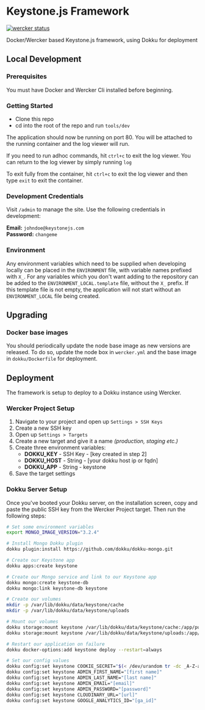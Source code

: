 # Keystone.js Framework

[![wercker status](https://app.wercker.com/status/9977caff1920c9d5b2f583f8c8091313/s "wercker status")](https://app.wercker.com/project/bykey/9977caff1920c9d5b2f583f8c8091313)

Docker/Wercker based Keystone.js framework, using Dokku for deployment

## Local Development

### Prerequisites

You must have Docker and Wercker Cli installed before beginning.

### Getting Started

* Clone this repo
* cd into the root of the repo and run `tools/dev`

The application should now be running on port 80. You will be attached to the running container and the log viewer will run.

If you need to run adhoc commands, hit `ctrl+c` to exit the log viewer. You can return to the log viewer by simply running `log`

To exit fully from the container, hit `ctrl+c` to exit the log viewer and then type `exit` to exit the container.

### Development Credentials

Visit `/admin` to manage the site. Use the following credentials in development:

**Email:** `johndoe@keystonejs.com`  
**Password:** `changeme`

### Environment

Any environment variables which need to be supplied when developing locally can be placed in the `ENVIRONMENT` file, with variable names prefixed with `X_`. For any variables which you don't want adding to the repository can be added to the `ENVIRONMENT_LOCAL.template` file, without the `X_` prefix. If this template file is not empty, the application will not start without an `ENVIRONMENT_LOCAL` file being created.

## Upgrading

### Docker base images

You should periodically update the node base image as new versions are released. To do so, update the node box in `wercker.yml` and the base image in `dokku/Dockerfile` for deployment.

## Deployment

The framework is setup to deploy to a Dokku instance using Wercker.

### Wercker Project Setup

1. Navigate to your project and open up `Settings > SSH Keys`
2. Create a new SSH key
3. Open up `Settings > Targets`
4. Create a new target and give it a name *(production, staging etc.)*
5. Create three environment variables:
    - **DOKKU_KEY** - SSH Key - [key created in step 2]
    - **DOKKU_HOST** - String - [your dokku host ip or fqdn]
    - **DOKKU_APP** - String - keystone
6. Save the target settings

### Dokku Server Setup

Once you've booted your Dokku server, on the installation screen, copy and paste the public SSH key from the Wercker Project target. Then run the following steps:

```bash
# Set some environment variables
export MONGO_IMAGE_VERSION="3.2.4"

# Install Mongo Dokku plugin
dokku plugin:install https://github.com/dokku/dokku-mongo.git

# Create our Keystone app
dokku apps:create keystone

# Create our Mongo service and link to our Keystone app
dokku mongo:create keystone-db
dokku mongo:link keystone-db keystone

# Create our volumes
mkdir -p /var/lib/dokku/data/keystone/cache
mkdir -p /var/lib/dokku/data/keystone/uploads

# Mount our volumes
dokku storage:mount keystone /var/lib/dokku/data/keystone/cache:/app/public/cache
dokku storage:mount keystone /var/lib/dokku/data/keystone/uploads:/app/public/uploads

# Restart our application on failure
dokku docker-options:add keystone deploy --restart=always

# Set our config values
dokku config:set keystone COOKIE_SECRET="$(< /dev/urandom tr -dc _A-Z-a-z-0-9 | head -c64)"
dokku config:set keystone ADMIN_FIRST_NAME="[first name]"
dokku config:set keystone ADMIN_LAST_NAME="[last name]"
dokku config:set keystone ADMIN_EMAIL="[email]"
dokku config:set keystone ADMIN_PASSWORD="[password]"
dokku config:set keystone CLOUDINARY_URL="[url]"
dokku config:set keystone GOOGLE_ANALYTICS_ID="[ga_id]"
```
